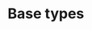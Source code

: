 ﻿<meta name="wikd:title" content="Base types">
<meta name="wikd:name" content="data-types">
<meta name="wikd:order" content="1">
<meta name="wikd:icon" content="fas fa-plug">

# Base types
